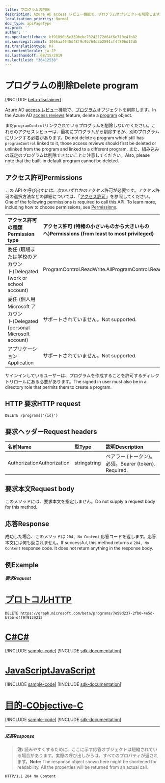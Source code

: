 ```yaml
---
title: プログラムの削除
description: Azure AD access レビュー機能で、プログラムオブジェクトを削除します。
localization_priority: Normal
doc_type: apiPageType
ms.prod: ''
author: ''
ms.openlocfilehash: bf91890b5e339bebc73242172d64f6e710e41b02
ms.sourcegitcommit: 1066aa4045d48f9c9b764d3b2891cf4f806d17d5
ms.translationtype: MT
ms.contentlocale: ja-JP
ms.lasthandoff: 08/15/2019
ms.locfileid: "36412538"
---
```

# <a name="delete-program"></a><span data-ttu-id="0c9be-103">プログラムの削除</span><span class="sxs-lookup"><span data-stu-id="0c9be-103">Delete program</span></span>

[!INCLUDE [beta-disclaimer](../../includes/beta-disclaimer.md)]

<span data-ttu-id="0c9be-104">Azure AD [access レビュー](../resources/accessreviews-root.md)機能で、[プログラム](../resources/program.md)オブジェクトを削除します。</span><span class="sxs-lookup"><span data-stu-id="0c9be-104">In the Azure AD [access reviews](../resources/accessreviews-root.md) feature, delete a [program](../resources/program.md) object.</span></span>

<span data-ttu-id="0c9be-105">まだ`programControl`リンクされているプログラムを削除しないでください。これらのアクセスレビューは、最初にプログラムから削除するか、別のプログラムにリンクする必要があります。</span><span class="sxs-lookup"><span data-stu-id="0c9be-105">Do not delete a program which still has `programControl` linked to it, those access reviews should first be deleted or unlinked from the program and linked to a different program.</span></span>  <span data-ttu-id="0c9be-106">また、組み込みの既定のプログラムは削除できないことに注意してください。</span><span class="sxs-lookup"><span data-stu-id="0c9be-106">Also, please note that the built-in default program cannot be deleted.</span></span>


## <a name="permissions"></a><span data-ttu-id="0c9be-107">アクセス許可</span><span class="sxs-lookup"><span data-stu-id="0c9be-107">Permissions</span></span>
<span data-ttu-id="0c9be-p102">この API を呼び出すには、次のいずれかのアクセス許可が必要です。アクセス許可の選択方法などの詳細については、「[アクセス許可](/graph/permissions-reference)」を参照してください。</span><span class="sxs-lookup"><span data-stu-id="0c9be-p102">One of the following permissions is required to call this API. To learn more, including how to choose permissions, see [Permissions](/graph/permissions-reference).</span></span>

|<span data-ttu-id="0c9be-110">アクセス許可の種類</span><span class="sxs-lookup"><span data-stu-id="0c9be-110">Permission type</span></span>                        | <span data-ttu-id="0c9be-111">アクセス許可 (特権の小さいものから大きいものへ)</span><span class="sxs-lookup"><span data-stu-id="0c9be-111">Permissions (from least to most privileged)</span></span>              |
|:--------------------------------------|:---------------------------------------------------------|
|<span data-ttu-id="0c9be-112">委任 (職場または学校のアカウント)</span><span class="sxs-lookup"><span data-stu-id="0c9be-112">Delegated (work or school account)</span></span>     | <span data-ttu-id="0c9be-113">ProgramControl.ReadWrite.All</span><span class="sxs-lookup"><span data-stu-id="0c9be-113">ProgramControl.ReadWrite.All</span></span>   |
|<span data-ttu-id="0c9be-114">委任 (個人用 Microsoft アカウント)</span><span class="sxs-lookup"><span data-stu-id="0c9be-114">Delegated (personal Microsoft account)</span></span> | <span data-ttu-id="0c9be-115">サポートされていません。</span><span class="sxs-lookup"><span data-stu-id="0c9be-115">Not supported.</span></span> |
|<span data-ttu-id="0c9be-116">アプリケーション</span><span class="sxs-lookup"><span data-stu-id="0c9be-116">Application</span></span>                            | <span data-ttu-id="0c9be-117">サポートされていません。</span><span class="sxs-lookup"><span data-stu-id="0c9be-117">Not supported.</span></span> |

<span data-ttu-id="0c9be-118">サインインしているユーザーは、プログラムを作成することを許可するディレクトリロールにある必要があります。</span><span class="sxs-lookup"><span data-stu-id="0c9be-118">The signed in user must also be in a directory role that permits them to create a program.</span></span>

## <a name="http-request"></a><span data-ttu-id="0c9be-119">HTTP 要求</span><span class="sxs-lookup"><span data-stu-id="0c9be-119">HTTP request</span></span>
<!-- { "blockType": "ignored" } -->
```http
DELETE /programs('{id}')
```
## <a name="request-headers"></a><span data-ttu-id="0c9be-120">要求ヘッダー</span><span class="sxs-lookup"><span data-stu-id="0c9be-120">Request headers</span></span>
| <span data-ttu-id="0c9be-121">名前</span><span class="sxs-lookup"><span data-stu-id="0c9be-121">Name</span></span>         | <span data-ttu-id="0c9be-122">型</span><span class="sxs-lookup"><span data-stu-id="0c9be-122">Type</span></span>        | <span data-ttu-id="0c9be-123">説明</span><span class="sxs-lookup"><span data-stu-id="0c9be-123">Description</span></span> |
|:-------------|:------------|:------------|
| <span data-ttu-id="0c9be-124">Authorization</span><span class="sxs-lookup"><span data-stu-id="0c9be-124">Authorization</span></span> | <span data-ttu-id="0c9be-125">string</span><span class="sxs-lookup"><span data-stu-id="0c9be-125">string</span></span> | <span data-ttu-id="0c9be-p103">ベアラー \{トークン\}。必須。</span><span class="sxs-lookup"><span data-stu-id="0c9be-p103">Bearer \{token\}. Required.</span></span> |

## <a name="request-body"></a><span data-ttu-id="0c9be-128">要求本文</span><span class="sxs-lookup"><span data-stu-id="0c9be-128">Request body</span></span>
<span data-ttu-id="0c9be-129">このメソッドには、要求本文を指定しません。</span><span class="sxs-lookup"><span data-stu-id="0c9be-129">Do not supply a request body for this method.</span></span>


## <a name="response"></a><span data-ttu-id="0c9be-130">応答</span><span class="sxs-lookup"><span data-stu-id="0c9be-130">Response</span></span>
<span data-ttu-id="0c9be-p104">成功した場合、このメソッドは `204, No Content` 応答コードを返します。応答本文には何も返されません。</span><span class="sxs-lookup"><span data-stu-id="0c9be-p104">If successful, this method returns a `204, No Content` response code. It does not return anything in the response body.</span></span>

## <a name="example"></a><span data-ttu-id="0c9be-133">例</span><span class="sxs-lookup"><span data-stu-id="0c9be-133">Example</span></span>
##### <a name="request"></a><span data-ttu-id="0c9be-134">要求</span><span class="sxs-lookup"><span data-stu-id="0c9be-134">Request</span></span>

# <a name="httptabhttp"></a>[<span data-ttu-id="0c9be-135">プロトコル</span><span class="sxs-lookup"><span data-stu-id="0c9be-135">HTTP</span></span>](#tab/http)
<!-- {
  "blockType": "request",
  "name": "delete_program"
}-->
```http
DELETE https://graph.microsoft.com/beta/programs/7e59d237-2fb0-4e5d-b7bb-d4f9f9129213
```
# <a name="ctabcsharp"></a>[<span data-ttu-id="0c9be-136">C#</span><span class="sxs-lookup"><span data-stu-id="0c9be-136">C#</span></span>](#tab/csharp)
[!INCLUDE [sample-code](../includes/snippets/csharp/delete-program-csharp-snippets.md)]
[!INCLUDE [sdk-documentation](../includes/snippets/snippets-sdk-documentation-link.md)]

# <a name="javascripttabjavascript"></a>[<span data-ttu-id="0c9be-137">JavaScript</span><span class="sxs-lookup"><span data-stu-id="0c9be-137">JavaScript</span></span>](#tab/javascript)
[!INCLUDE [sample-code](../includes/snippets/javascript/delete-program-javascript-snippets.md)]
[!INCLUDE [sdk-documentation](../includes/snippets/snippets-sdk-documentation-link.md)]

# <a name="objective-ctabobjc"></a>[<span data-ttu-id="0c9be-138">目的-C</span><span class="sxs-lookup"><span data-stu-id="0c9be-138">Objective-C</span></span>](#tab/objc)
[!INCLUDE [sample-code](../includes/snippets/objc/delete-program-objc-snippets.md)]
[!INCLUDE [sdk-documentation](../includes/snippets/snippets-sdk-documentation-link.md)]

---

##### <a name="response"></a><span data-ttu-id="0c9be-139">応答</span><span class="sxs-lookup"><span data-stu-id="0c9be-139">Response</span></span>
><span data-ttu-id="0c9be-p105">**注:** 読みやすくするために、ここに示す応答オブジェクトは短縮されている場合があります。実際の呼び出しからは、すべてのプロパティが返されます。</span><span class="sxs-lookup"><span data-stu-id="0c9be-p105">**Note:** The response object shown here might be shortened for readability. All the properties will be returned from an actual call.</span></span>
<!-- {
  "blockType": "response",
  "truncated": true
} -->
```http
HTTP/1.1 204 No Content
```

<!-- uuid: 8fcb5dbc-d5aa-4681-8e31-b001d5168d79
2017-06-25 00:00:01 UTC -->
<!--
{
  "type": "#page.annotation",
  "description": "Delete program",
  "keywords": "",
  "section": "documentation",
  "tocPath": "",
  "suppressions": [
  ]
}
-->
